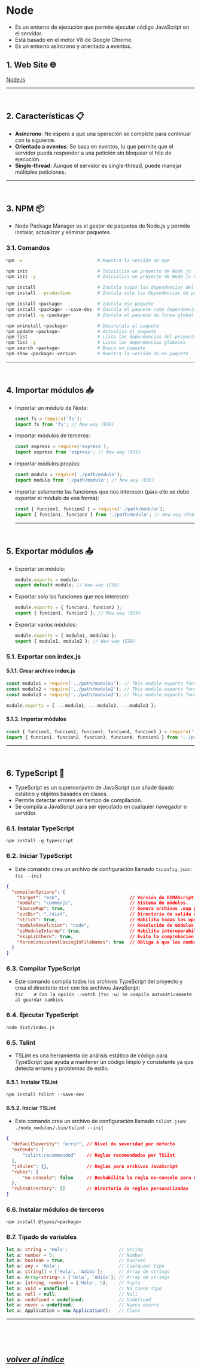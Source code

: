 # Node
- Es un entorno de ejecución que permite ejecutar código JavaScript en el servidor. 
- Está basado en el motor V8 de Google Chrome.
- Es un entorno asíncrono y orientado a eventos.

## 1. Web Site 🌐
[Node.js](https://nodejs.org/es/)

---
<br>

## 2. Características 📋
- **Asíncrono**: No espera a que una operación se complete para continuar con la siguiente.
- **Orientado a eventos**: Se basa en eventos, lo que permite que el servidor pueda responder a una petición sin bloquear el hilo de ejecución.
- **Single-thread**: Aunque el servidor es single-thread, puede manejar múltiples peticiones.
---
<br>

## 3. NPM 📦
- Node Package Manager es el gestor de paquetes de Node.js y permite instalar, actualizar y eliminar paquetes.

### 3.1. Comandos
```bash
npm -v                            # Muestra la versión de npm

npm init                          # Inicializa un proyecto de Node.js
npm init -y                       # Inicializa un proyecto de Node.js con valores por defecto

npm install                       # Instala todas las dependencias del proyecto
npm install --production          # Instala solo las dependencias de producción

npm install <package>             # Instala ese paquete
npm install <package> --save-dev  # Instala el paquete como dependencia de desarrollo (devDependencies)
npm install -g <package>          # Instala el paquete de forma global (local por defecto)

npm uninstall <package>           # Desinstala el paquete
npm update <package>              # Actualiza el paquete
npm list                          # Lista las dependencias del proyecto
npm list -g                       # Lista las dependencias globales
npm search <package>              # Busca un paquete
npm show <package> version        # Muestra la versión de un paquete
```
---
<br>

## 4. Importar módulos 📥
- Importar un módulo de Node:
  ```javascript
  const fs = require('fs');
  import fs from 'fs'; // New way (ES6)
  ```
- Importar módulos de terceros:
  ```javascript
  const express = require('express');
  import express from 'express'; // New way (ES6)
  ```
- Importar módulos propios:
  ```javascript
  const modulo = require('./path/modulo');
  import modulo from './path/modulo'; // New way (ES6)
  ```
- Importar solamente las funciones que nos interesen (para ello se debe exportar el módulo de esa forma):
  ```javascript
  const { funcion1, funcion2 } = require('./path/modulo');
  import { funcion1, funcion2 } from './path/modulo'; // New way (ES6)
  ```
  ---
  <br>

## 5. Exportar módulos 📤
- Exportar un módulo:
  ```javascript
  module.exports = modulo;
  export default modulo; // New way (ES6)
  ```
- Exportar solo las funciones que nos interesen:
  ```javascript
  module.exports = { funcion1, funcion2 };
  export { funcion1, funcion2 }; // New way (ES6)
  ```
- Exportar varios módulos:
  ```javascript
  module.exports = { modulo1, modulo2 };
  export { modulo1, modulo2 }; // New way (ES6)
  ```

### 5.1. Exportar con index.js
#### 5.1.1. Crear archivo index.js
```javascript
const modulo1 = require('../path/modulo1'); // This module exports funcion1 and funcion2
const modulo2 = require('../path/modulo2'); // This module exports funcion3
const modulo3 = require('../path/modulo3'); // This module exports funcion4 and funcion5

module.exports = { ...modulo1, ...modulo2, ...modulo3 };
```

#### 5.1.2. Importar módulos
```javascript
const { funcion1, funcion2, funcion3, funcion4, funcion5 } = require('../path'); // Old way
import { funcion1, funcion2, funcion3, funcion4, funcion5 } from '../path';      // New way (ES6)
```
---
<br>

## 6. TypeScript 📝
- TypeScript es un superconjunto de JavaScript que añade tipado estático y objetos basados en clases.
- Permite detectar errores en tiempo de compilación.
- Se compila a JavaScript para ser ejecutado en cualquier navegador o servidor.

### 6.1. Instalar TypeScript
```npm install -g typescript```

### 6.2. Iniciar TypeScript
- Este comando crea un archivo de configuración llamado `tsconfig.json`:  
```tsc --init```
```json
{
  "compilerOptions": {
    "target": "es6",                          // Versión de ECMAScript
    "module": "commonjs",                     // Sistema de módulos.
    "SourceMap": true,                        // Genera archivos .map para depurar TypeScript
    "outDir": "./dist",                       // Directorio de salida de los archivos compilados
    "strict": true,                           // Habilita todas las opciones de comprobación de TypeScript
    "moduleResolution": "node",               // Resolución de módulos
    "esModuleInterop": true,                  // Habilita interoperabilidad entre CommonJS y ES6
    "skipLibCheck": true,                     // Evita la comprobación de librerías
    "forceConsistentCasingInFileNames": true  // Obliga a que los nombres de archivo tengan la misma capitalización 
  }
}
```

### 6.3. Compilar TypeScript
- Este comando compila todos los archivos TypeScript del proyecto y crea el directorio `dist` con los archivos JavaScript:  
```tsc    # Con la opción --watch (tsc -w) se compila automáticamente al guardar cambios```

### 6.4. Ejecutar TypeScript
```node dist/index.js```

### 6.5. Tslint
- TSLint es una herramienta de análisis estático de código para TypeScript que ayuda a mantener un código limpio y consistente ya que detecta errores y problemas de estilo.

#### 6.5.1. Instalar TSLint
```npm install tslint --save-dev```

#### 6.5.2. Iniciar TSLint
- Este comando crea un archivo de configuración llamado `tslint.json`:  
```./node_modules/.bin/tslint --init```
```json
{
  "defaultSeverity": "error", // Nivel de severidad por defecto
  "extends": [
      "tslint:recommended"    // Reglas recomendadas por TSLint
  ],
  "jsRules": {},              // Reglas para archivos JavaScript
  "rules": {
      "no-console": false     // Deshabilita la regla no-console para que no muestre errores por usar console.log
  },
  "rulesDirectory": []        // Directorio de reglas personalizadas
}
```

### 6.6. Instalar módulos de terceros
```npm install @types/<package>```

### 6.7. Tipado de variables
```typescript
let a: string = 'Hola';                   // String
let a: number = 5;                        // Number
let a: boolean = true;                    // Boolean
let a: any = 'Hola';                      // Cualquier tipo
let a: string[] = ['Hola', 'Adiós'];      // Array de strings
let a: Array<string> = ['Hola', 'Adiós']; // Array de strings
let a: [string, number] = ['Hola', 5];    // Tupla
let a: void = undefined;                  // No tiene tipo
let a: null = null;                       // Null
let a: undefined = undefined;             // Undefined
let a: never = undefined;                 // Nunca ocurre
let a: Application = new Application();   // Clase
```
---
<br><br><br>

## *[volver al índice](../README.md)*